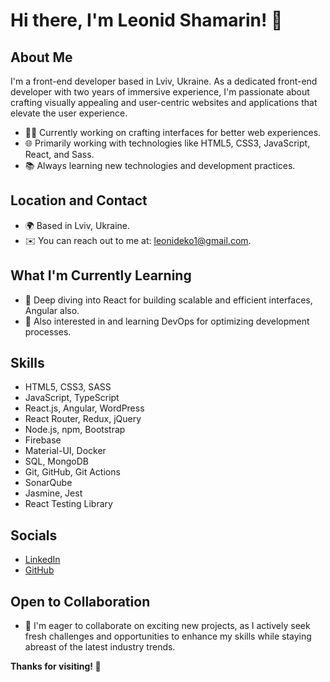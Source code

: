 # Hi there, I'm Leonid Shamarin! 👋

## About Me
I'm a front-end developer based in Lviv, Ukraine. As a dedicated front-end developer with two years of immersive experience,
I'm passionate about crafting visually appealing and user-centric websites and applications that elevate the user experience.

- 👨‍💻 Currently working on crafting interfaces for better web experiences.
- 🌐 Primarily working with technologies like HTML5, CSS3, JavaScript, React, and Sass.
- 📚 Always learning new technologies and development practices.

## Location and Contact
- 🌍 Based in Lviv, Ukraine.
- ✉️ You can reach out to me at: leonideko1@gmail.com.

## What I'm Currently Learning
- 🧠 Deep diving into React for building scalable and efficient interfaces, Angular also.
- 🚀 Also interested in and learning DevOps for optimizing development processes.

## Skills
- HTML5, CSS3, SASS
- JavaScript, TypeScript
- React.js, Angular, WordPress
- React Router, Redux, jQuery
- Node.js, npm, Bootstrap
- Firebase
- Material-UI, Docker
- SQL, MongoDB
- Git, GitHub, Git Actions
- SonarQube
- Jasmine, Jest
- React Testing Library

## Socials
- [LinkedIn](https://www.linkedin.com/in/leonid-shamarin-749649272/)
- [GitHub](https://github.com/LeonidShamarin)

## Open to Collaboration
- 🤝 I'm eager to collaborate on exciting new projects, as I actively seek fresh challenges and opportunities to enhance my skills while staying abreast of the latest industry trends.

**Thanks for visiting! 🚀**

